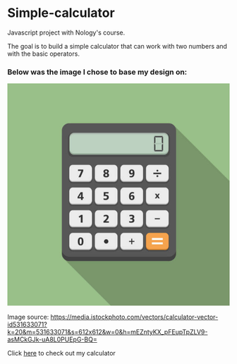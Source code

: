 # Simple-calculator

Javascript project with Nology's course.

The goal is to build a simple calculator that can work with two numbers and with the basic operators.

### Below was the image I chose to base my design on:

![](images/inspiration.jpeg)

Image source: https://media.istockphoto.com/vectors/calculator-vector-id531633071?k=20&m=531633071&s=612x612&w=0&h=mEZntyKX_pFEupTpZLV9-asMCkGJk-uA8L0PUEpG-BQ=

Click [here](https://samm-au.github.io/simple-calculator/) to check out my calculator
